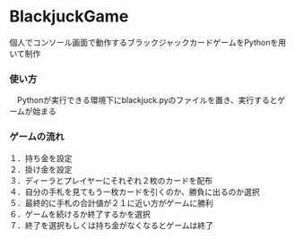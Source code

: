 # BlackjuckGame
個人でコンソール画面で動作するブラックジャックカードゲームをPythonを用いて制作

### 使い方
　Pythonが実行できる環境下にblackjuck.pyのファイルを置き、実行するとゲームが始まる

### ゲームの流れ
   １．持ち金を設定<br>
   ２．掛け金を設定<br>
   ３．ディーラとプレイヤーにそれぞれ２枚のカードを配布<br>
   ４．自分の手札を見てもう一枚カードを引くのか、勝負に出るのか選択<br>
   ５．最終的に手札の合計値が２１に近い方がゲームに勝利<br>
   ６．ゲームを続けるか終了するかを選択<br>
   ７．終了を選択もしくは持ち金がなくなるとゲームは終了<br>
